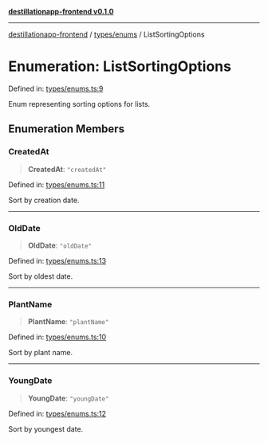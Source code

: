 [**destillationapp-frontend v0.1.0**](../../../README.md)

***

[destillationapp-frontend](../../../modules.md) / [types/enums](../README.md) / ListSortingOptions

# Enumeration: ListSortingOptions

Defined in: [types/enums.ts:9](https://github.com/DestillApp/main/blob/76aba95a5d8c1d9174ebde73d7b50f0ea64b491a/frontend/src/types/enums.ts#L9)

Enum representing sorting options for lists.

## Enumeration Members

### CreatedAt

> **CreatedAt**: `"createdAt"`

Defined in: [types/enums.ts:11](https://github.com/DestillApp/main/blob/76aba95a5d8c1d9174ebde73d7b50f0ea64b491a/frontend/src/types/enums.ts#L11)

Sort by creation date.

***

### OldDate

> **OldDate**: `"oldDate"`

Defined in: [types/enums.ts:13](https://github.com/DestillApp/main/blob/76aba95a5d8c1d9174ebde73d7b50f0ea64b491a/frontend/src/types/enums.ts#L13)

Sort by oldest date.

***

### PlantName

> **PlantName**: `"plantName"`

Defined in: [types/enums.ts:10](https://github.com/DestillApp/main/blob/76aba95a5d8c1d9174ebde73d7b50f0ea64b491a/frontend/src/types/enums.ts#L10)

Sort by plant name.

***

### YoungDate

> **YoungDate**: `"youngDate"`

Defined in: [types/enums.ts:12](https://github.com/DestillApp/main/blob/76aba95a5d8c1d9174ebde73d7b50f0ea64b491a/frontend/src/types/enums.ts#L12)

Sort by youngest date.
